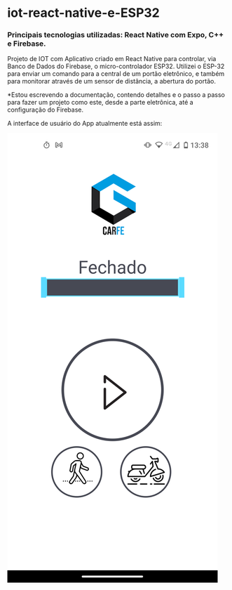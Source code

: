 # iot-react-native-e-ESP32

### Principais tecnologias utilizadas: React Native com Expo, C++ e Firebase.

Projeto de IOT com Aplicativo criado em React Native para controlar, via Banco de Dados do Firebase, o micro-controlador ESP32. Utilizei o ESP-32 para enviar um comando para a central de um portão eletrônico, e também para monitorar através de um sensor de distância, a abertura do portão.

*Estou escrevendo a documentação, contendo detalhes e o passo a passo para fazer um projeto como este, desde a parte eletrônica, até a configuração do Firebase.

A interface de usuário do App atualmente está assim:

![Interface de usuário do Aplicativo](https://github.com/gabrielcarfepro/IoT-ReactNative-e-ESP32/blob/master/InterfaceDoApp.png)
